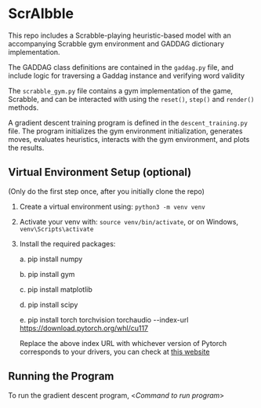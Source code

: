 # ScrAIbble
This repo includes a Scrabble-playing heuristic-based model with an accompanying Scrabble gym environment and GADDAG dictionary implementation.

The GADDAG class definitions are contained in the `gaddag.py` file, and include logic for traversing a Gaddag instance and verifying word validity

The `scrabble_gym.py` file contains a gym implementation of the game, Scrabble, and can be interacted with using the `reset()`, `step()` and `render()` methods.

A gradient descent training program is defined in the `descent_training.py` file. The program initializes the gym environment initialization, generates moves, evaluates heuristics, interacts with the gym environment, and plots the results. 

## Virtual Environment Setup (optional)
(Only do the first step once, after you initially clone the repo)
1. Create a virtual environment using:
``python3 -m venv venv``
2. Activate your venv with:
``source venv/bin/activate``, or on Windows, ``venv\Scripts\activate``
3. Install the required packages:
   
   a. pip install numpy
   
   b. pip install gym
   
   c. pip install matplotlib
   
   d. pip install scipy
   
   e. pip install torch torchvision torchaudio --index-url https://download.pytorch.org/whl/cu117

   Replace the above index URL with whichever version of Pytorch corresponds to your drivers, you can check at [this website](https://pytorch.org/get-started/locally/)

## Running the Program

To run the gradient descent program, &lt;_Command to run program_&gt;
